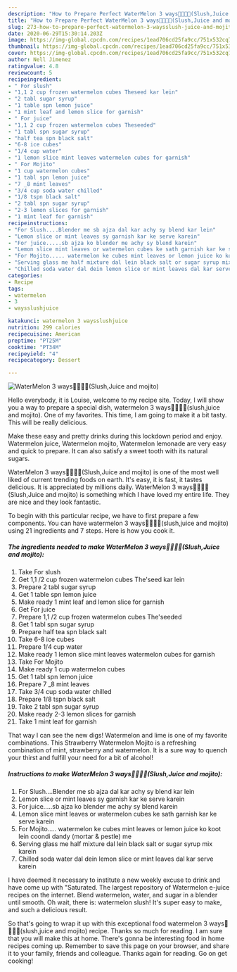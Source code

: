 ```yaml
---
description: "How to Prepare Perfect WaterMelon 3 ways🍉🍋🍀🍷(Slush,Juice and mojito)"
title: "How to Prepare Perfect WaterMelon 3 ways🍉🍋🍀🍷(Slush,Juice and mojito)"
slug: 273-how-to-prepare-perfect-watermelon-3-waysslush-juice-and-mojito
date: 2020-06-29T15:30:14.203Z
image: https://img-global.cpcdn.com/recipes/1ead706cd25fa9cc/751x532cq70/watermelon-3-ways🍉🍋🍀🍷slushjuice-and-mojito-recipe-main-photo.jpg
thumbnail: https://img-global.cpcdn.com/recipes/1ead706cd25fa9cc/751x532cq70/watermelon-3-ways🍉🍋🍀🍷slushjuice-and-mojito-recipe-main-photo.jpg
cover: https://img-global.cpcdn.com/recipes/1ead706cd25fa9cc/751x532cq70/watermelon-3-ways🍉🍋🍀🍷slushjuice-and-mojito-recipe-main-photo.jpg
author: Nell Jimenez
ratingvalue: 4.8
reviewcount: 5
recipeingredient:
- " For slush"
- "1,1 2 cup frozen watermelon cubes Theseed kar lein"
- "2 tabl sugar syrup"
- "1 table spn lemon juice"
- "1 mint leaf and lemon slice for garnish"
- " For juice"
- "1,1 2 cup frozen watermelon cubes Theseeded"
- "1 tabl spn sugar syrup"
- "half tea spn black salt"
- "6-8 ice cubes"
- "1/4 cup water"
- "1 lemon slice mint leaves watermelon cubes for garnish"
- " For Mojito"
- "1 cup watermelon cubes"
- "1 tabl spn lemon juice"
- "7 _8 mint leaves"
- "3/4 cup soda water chilled"
- "1/8 tspn black salt"
- "2 tabl spn sugar syrup"
- "2-3 lemon slices for garnish"
- "1 mint leaf for garnish"
recipeinstructions:
- "For Slush....Blender me sb ajza dal kar achy sy blend kar lein"
- "Lemon slice or mint leaves sy garnish kar ke serve karein"
- "For juice.....sb ajza ko blender me achy sy blend karein"
- "Lemon slice mint leaves or watermelon cubes ke sath garnish kar ke serve karein"
- "For Mojito..... watermelon ke cubes mint leaves or lemon juice ko koot lein coondi dandy (mortar &amp; pestle) me"
- "Serving glass me half mixture dal lein black salt or sugar syrup mix karein"
- "Chilled soda water dal dein lemon slice or mint leaves dal kar serve karein"
categories:
- Recipe
tags:
- watermelon
- 3
- waysslushjuice

katakunci: watermelon 3 waysslushjuice 
nutrition: 299 calories
recipecuisine: American
preptime: "PT25M"
cooktime: "PT34M"
recipeyield: "4"
recipecategory: Dessert

---
```



![WaterMelon 3 ways🍉🍋🍀🍷(Slush,Juice and mojito)](https://img-global.cpcdn.com/recipes/1ead706cd25fa9cc/751x532cq70/watermelon-3-ways🍉🍋🍀🍷slushjuice-and-mojito-recipe-main-photo.jpg)

Hello everybody, it is Louise, welcome to my recipe site. Today, I will show you a way to prepare a special dish, watermelon 3 ways🍉🍋🍀🍷(slush,juice and mojito). One of my favorites. This time, I am going to make it a bit tasty. This will be really delicious.

Make these easy and pretty drinks during this lockdown period and enjoy. Watermelon juice, Watermelon mojito, Watermelon lemonade are very easy and quick to prepare. It can also satisfy a sweet tooth with its natural sugars.

WaterMelon 3 ways🍉🍋🍀🍷(Slush,Juice and mojito) is one of the most well liked of current trending foods on earth. It's easy, it is fast, it tastes delicious. It is appreciated by millions daily. WaterMelon 3 ways🍉🍋🍀🍷(Slush,Juice and mojito) is something which I have loved my entire life. They are nice and they look fantastic.


To begin with this particular recipe, we have to first prepare a few components. You can have watermelon 3 ways🍉🍋🍀🍷(slush,juice and mojito) using 21 ingredients and 7 steps. Here is how you cook it.

<!--inarticleads1-->

##### The ingredients needed to make WaterMelon 3 ways🍉🍋🍀🍷(Slush,Juice and mojito):

1. Take  For slush
1. Get 1,1 /2 cup frozen watermelon cubes The&#39;seed kar lein
1. Prepare 2 tabl sugar syrup
1. Get 1 table spn lemon juice
1. Make ready 1 mint leaf and lemon slice for garnish
1. Get  For juice
1. Prepare 1,1 /2 cup frozen watermelon cubes The&#39;seeded
1. Get 1 tabl spn sugar syrup
1. Prepare half tea spn black salt
1. Take 6-8 ice cubes
1. Prepare 1/4 cup water
1. Make ready 1 lemon slice mint leaves watermelon cubes for garnish
1. Take  For Mojito
1. Make ready 1 cup watermelon cubes
1. Get 1 tabl spn lemon juice
1. Prepare 7 _8 mint leaves
1. Take 3/4 cup soda water chilled
1. Prepare 1/8 tspn black salt
1. Take 2 tabl spn sugar syrup
1. Make ready 2-3 lemon slices for garnish
1. Take 1 mint leaf for garnish


That way I can see the new digs! Watermelon and lime is one of my favorite combinations. This Strawberry Watermelon Mojito is a refreshing combination of mint, strawberry and watermelon. It is a sure way to quench your thirst and fulfill your need for a bit of alcohol! 

<!--inarticleads2-->

##### Instructions to make WaterMelon 3 ways🍉🍋🍀🍷(Slush,Juice and mojito):

1. For Slush....Blender me sb ajza dal kar achy sy blend kar lein
1. Lemon slice or mint leaves sy garnish kar ke serve karein
1. For juice.....sb ajza ko blender me achy sy blend karein
1. Lemon slice mint leaves or watermelon cubes ke sath garnish kar ke serve karein
1. For Mojito..... watermelon ke cubes mint leaves or lemon juice ko koot lein coondi dandy (mortar &amp; pestle) me
1. Serving glass me half mixture dal lein black salt or sugar syrup mix karein
1. Chilled soda water dal dein lemon slice or mint leaves dal kar serve karein


I have deemed it necessary to institute a new weekly excuse to drink and have come up with &#34;Saturated. The largest repository of Watermelon e-juice recipes on the internet. Blend watermelon, water, and sugar in a blender until smooth. Oh wait, there is: watermelon slush! It&#39;s super easy to make, and such a delicious result. 

So that's going to wrap it up with this exceptional food watermelon 3 ways🍉🍋🍀🍷(slush,juice and mojito) recipe. Thanks so much for reading. I am sure that you will make this at home. There's gonna be interesting food in home recipes coming up. Remember to save this page on your browser, and share it to your family, friends and colleague. Thanks again for reading. Go on get cooking!
